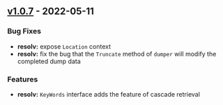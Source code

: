  
<a name="v1.0.7"></a>
## [v1.0.7] - 2022-05-11
### Bug Fixes
- **resolv:** expose `Location` context
- **resolv:** fix the bug that the `Truncate` method of `dumper` will modify the completed dump data

### Features
- **resolv:** `KeyWords` interface adds the feature of cascade retrieval

[v1.0.7]: https://github.com/tremendouscan/bifrost/compare/v1.0.6...v1.0.7

